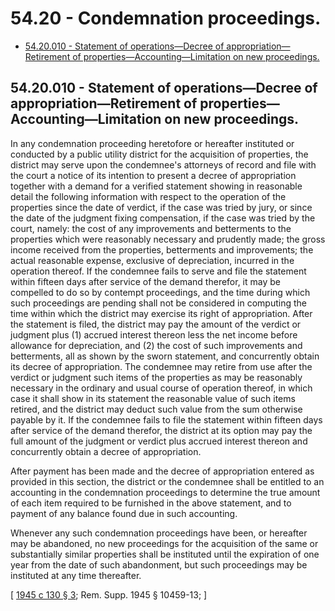 # 54.20 - Condemnation proceedings.
* [54.20.010 - Statement of operations—Decree of appropriation—Retirement of properties—Accounting—Limitation on new proceedings.](#5420010---statement-of-operationsdecree-of-appropriationretirement-of-propertiesaccountinglimitation-on-new-proceedings)
## 54.20.010 - Statement of operations—Decree of appropriation—Retirement of properties—Accounting—Limitation on new proceedings.
In any condemnation proceeding heretofore or hereafter instituted or conducted by a public utility district for the acquisition of properties, the district may serve upon the condemnee's attorneys of record and file with the court a notice of its intention to present a decree of appropriation together with a demand for a verified statement showing in reasonable detail the following information with respect to the operation of the properties since the date of verdict, if the case was tried by jury, or since the date of the judgment fixing compensation, if the case was tried by the court, namely: the cost of any improvements and betterments to the properties which were reasonably necessary and prudently made; the gross income received from the properties, betterments and improvements; the actual reasonable expense, exclusive of depreciation, incurred in the operation thereof. If the condemnee fails to serve and file the statement within fifteen days after service of the demand therefor, it may be compelled to do so by contempt proceedings, and the time during which such proceedings are pending shall not be considered in computing the time within which the district may exercise its right of appropriation. After the statement is filed, the district may pay the amount of the verdict or judgment plus (1) accrued interest thereon less the net income before allowance for depreciation, and (2) the cost of such improvements and betterments, all as shown by the sworn statement, and concurrently obtain its decree of appropriation. The condemnee may retire from use after the verdict or judgment such items of the properties as may be reasonably necessary in the ordinary and usual course of operation thereof, in which case it shall show in its statement the reasonable value of such items retired, and the district may deduct such value from the sum otherwise payable by it. If the condemnee fails to file the statement within fifteen days after service of the demand therefor, the district at its option may pay the full amount of the judgment or verdict plus accrued interest thereon and concurrently obtain a decree of appropriation.

After payment has been made and the decree of appropriation entered as provided in this section, the district or the condemnee shall be entitled to an accounting in the condemnation proceedings to determine the true amount of each item required to be furnished in the above statement, and to payment of any balance found due in such accounting.

Whenever any such condemnation proceedings have been, or hereafter may be abandoned, no new proceedings for the acquisition of the same or substantially similar properties shall be instituted until the expiration of one year from the date of such abandonment, but such proceedings may be instituted at any time thereafter.

\[ [1945 c 130 § 3](https://leg.wa.gov/CodeReviser/documents/sessionlaw/1945c130.pdf?cite=1945%20c%20130%20§%203); Rem. Supp. 1945 § 10459-13; \]

